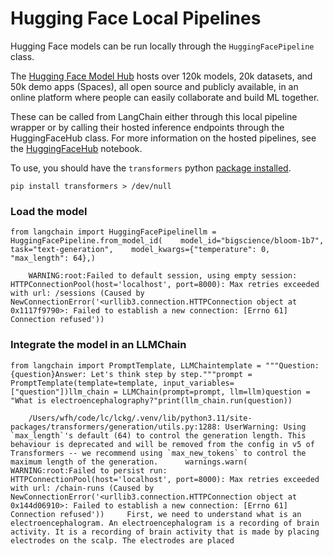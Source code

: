 Hugging Face Local Pipelines
============================

Hugging Face models can be run locally through the `HuggingFacePipeline` class.

The [Hugging Face Model Hub](https://huggingface.co/models) hosts over 120k models, 20k datasets, and 50k demo apps (Spaces), all open source and publicly available, in an online platform where people can easily collaborate and build ML together.

These can be called from LangChain either through this local pipeline wrapper or by calling their hosted inference endpoints through the HuggingFaceHub class. For more information on the hosted pipelines, see the [HuggingFaceHub](/docs/modules/model_io/models/llms/integrations/huggingface_hub.html) notebook.

To use, you should have the `transformers` python [package installed](https://pypi.org/project/transformers/).

    pip install transformers > /dev/null

### Load the model[​](#load-the-model "Direct link to Load the model")

    from langchain import HuggingFacePipelinellm = HuggingFacePipeline.from_model_id(    model_id="bigscience/bloom-1b7",    task="text-generation",    model_kwargs={"temperature": 0, "max_length": 64},)

        WARNING:root:Failed to default session, using empty session: HTTPConnectionPool(host='localhost', port=8000): Max retries exceeded with url: /sessions (Caused by NewConnectionError('<urllib3.connection.HTTPConnection object at 0x1117f9790>: Failed to establish a new connection: [Errno 61] Connection refused'))

### Integrate the model in an LLMChain[​](#integrate-the-model-in-an-llmchain "Direct link to Integrate the model in an LLMChain")

    from langchain import PromptTemplate, LLMChaintemplate = """Question: {question}Answer: Let's think step by step."""prompt = PromptTemplate(template=template, input_variables=["question"])llm_chain = LLMChain(prompt=prompt, llm=llm)question = "What is electroencephalography?"print(llm_chain.run(question))

        /Users/wfh/code/lc/lckg/.venv/lib/python3.11/site-packages/transformers/generation/utils.py:1288: UserWarning: Using `max_length`'s default (64) to control the generation length. This behaviour is deprecated and will be removed from the config in v5 of Transformers -- we recommend using `max_new_tokens` to control the maximum length of the generation.      warnings.warn(    WARNING:root:Failed to persist run: HTTPConnectionPool(host='localhost', port=8000): Max retries exceeded with url: /chain-runs (Caused by NewConnectionError('<urllib3.connection.HTTPConnection object at 0x144d06910>: Failed to establish a new connection: [Errno 61] Connection refused'))     First, we need to understand what is an electroencephalogram. An electroencephalogram is a recording of brain activity. It is a recording of brain activity that is made by placing electrodes on the scalp. The electrodes are placed